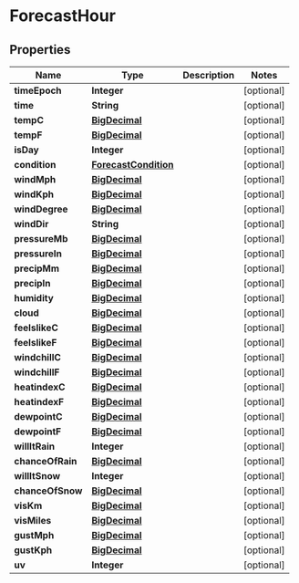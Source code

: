 
# ForecastHour

## Properties
Name | Type | Description | Notes
------------ | ------------- | ------------- | -------------
**timeEpoch** | **Integer** |  |  [optional]
**time** | **String** |  |  [optional]
**tempC** | [**BigDecimal**](BigDecimal.md) |  |  [optional]
**tempF** | [**BigDecimal**](BigDecimal.md) |  |  [optional]
**isDay** | **Integer** |  |  [optional]
**condition** | [**ForecastCondition**](ForecastCondition.md) |  |  [optional]
**windMph** | [**BigDecimal**](BigDecimal.md) |  |  [optional]
**windKph** | [**BigDecimal**](BigDecimal.md) |  |  [optional]
**windDegree** | [**BigDecimal**](BigDecimal.md) |  |  [optional]
**windDir** | **String** |  |  [optional]
**pressureMb** | [**BigDecimal**](BigDecimal.md) |  |  [optional]
**pressureIn** | [**BigDecimal**](BigDecimal.md) |  |  [optional]
**precipMm** | [**BigDecimal**](BigDecimal.md) |  |  [optional]
**precipIn** | [**BigDecimal**](BigDecimal.md) |  |  [optional]
**humidity** | [**BigDecimal**](BigDecimal.md) |  |  [optional]
**cloud** | [**BigDecimal**](BigDecimal.md) |  |  [optional]
**feelslikeC** | [**BigDecimal**](BigDecimal.md) |  |  [optional]
**feelslikeF** | [**BigDecimal**](BigDecimal.md) |  |  [optional]
**windchillC** | [**BigDecimal**](BigDecimal.md) |  |  [optional]
**windchillF** | [**BigDecimal**](BigDecimal.md) |  |  [optional]
**heatindexC** | [**BigDecimal**](BigDecimal.md) |  |  [optional]
**heatindexF** | [**BigDecimal**](BigDecimal.md) |  |  [optional]
**dewpointC** | [**BigDecimal**](BigDecimal.md) |  |  [optional]
**dewpointF** | [**BigDecimal**](BigDecimal.md) |  |  [optional]
**willItRain** | **Integer** |  |  [optional]
**chanceOfRain** | [**BigDecimal**](BigDecimal.md) |  |  [optional]
**willItSnow** | **Integer** |  |  [optional]
**chanceOfSnow** | [**BigDecimal**](BigDecimal.md) |  |  [optional]
**visKm** | [**BigDecimal**](BigDecimal.md) |  |  [optional]
**visMiles** | [**BigDecimal**](BigDecimal.md) |  |  [optional]
**gustMph** | [**BigDecimal**](BigDecimal.md) |  |  [optional]
**gustKph** | [**BigDecimal**](BigDecimal.md) |  |  [optional]
**uv** | **Integer** |  |  [optional]



